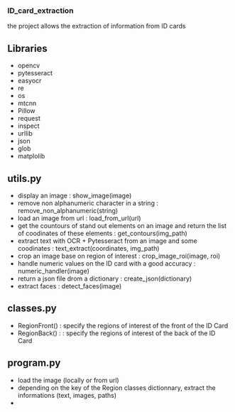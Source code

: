 ### ID_card_extraction
the project allows the extraction of information from ID cards 

## Libraries 

- opencv
- pytesseract
- easyocr
- re
- os
- mtcnn
- Pillow
- request
- inspect
- urllib
- json
- glob
- matplolib

## utils.py
- display an image : show_image(image)
- remove non alphanumeric character in a string : remove_non_alphanumeric(string)
- load an image from url : load_from_url(url)
- get the countours of stand out elements on an image and return the list of coodinates of these elements : get_contours(img_path)
- extract text with OCR + Pytesseract from an image and some coodinates : text_extract(coordinates, img_path)
- crop an  image base on region of interest : crop_image_roi(image, roi)
- handle numeric values on the ID card with a good accuracy : numeric_handler(image)
- return a json file drom a dictionary : create_json(dictionary)
- extract faces : detect_faces(image)

## classes.py
- RegionFront() : specify the regions of interest of the front of the ID Card
- RegionBack() : : specify the regions of interest of the back of the ID Card

## program.py
- load the image (locally or from url)
- depending on the key of the Region classes dictionnary, extract the informations (text, images, paths)
- 
